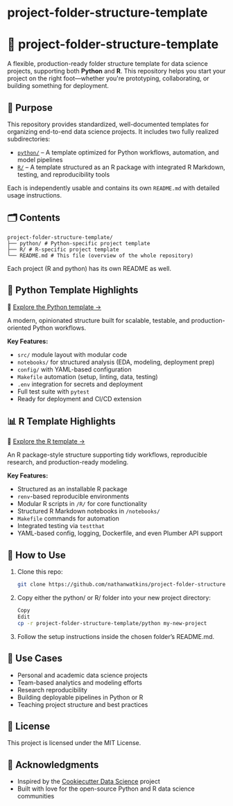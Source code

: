 # project-folder-structure-template

# 🧱 project-folder-structure-template

A flexible, production-ready folder structure template for data science projects, supporting both **Python** and **R**. This repository helps you start your project on the right foot—whether you're prototyping, collaborating, or building something for deployment.

## 🧭 Purpose

This repository provides standardized, well-documented templates for organizing end-to-end data science projects. It includes two fully realized subdirectories:

- [`python/`](./python) – A template optimized for Python workflows, automation, and model pipelines
- [`R/`](./R) – A template structured as an R package with integrated R Markdown, testing, and reproducibility tools

Each is independently usable and contains its own `README.md` with detailed usage instructions.

## 🗂️ Contents

```
project-folder-structure-template/
├── python/ # Python-specific project template
├── R/ # R-specific project template
└── README.md # This file (overview of the whole repository)
```

Each project (R and python) has its own README as well.

## 🐍 Python Template Highlights

📁 [Explore the Python template →](./python)

A modern, opinionated structure built for scalable, testable, and production-oriented Python workflows.

**Key Features:**
- `src/` module layout with modular code
- `notebooks/` for structured analysis (EDA, modeling, deployment prep)
- `config/` with YAML-based configuration
- `Makefile` automation (setup, linting, data, testing)
- `.env` integration for secrets and deployment
- Full test suite with `pytest`
- Ready for deployment and CI/CD extension

## 📊 R Template Highlights

📁 [Explore the R template →](./R)

An R package-style structure supporting tidy workflows, reproducible research, and production-ready modeling.

**Key Features:**
- Structured as an installable R package
- `renv`-based reproducible environments
- Modular R scripts in `/R/` for core functionality
- Structured R Markdown notebooks in `/notebooks/`
- `Makefile` commands for automation
- Integrated testing via `testthat`
- YAML-based config, logging, Dockerfile, and even Plumber API support

## 🔧 How to Use

1. Clone this repo:
   ```bash
   git clone https://github.com/nathanwatkins/project-folder-structure-template.git
   ``` 
2. Copy either the python/ or R/ folder into your new project directory:
   ```bash
   Copy
   Edit
   cp -r project-folder-structure-template/python my-new-project
   ```
3. Follow the setup instructions inside the chosen folder’s README.md.

## 🧩 Use Cases
- Personal and academic data science projects
- Team-based analytics and modeling efforts
- Research reproducibility
- Building deployable pipelines in Python or R
- Teaching project structure and best practices

## 📄 License
This project is licensed under the MIT License.

## 🙏 Acknowledgments
- Inspired by the [Cookiecutter Data Science](https://cookiecutter-data-science.drivendata.org/) project
- Built with love for the open-source Python and R data science communities

